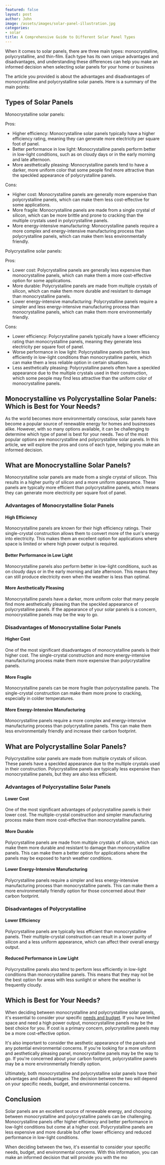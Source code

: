 ```yaml
---
featured: false
layout: post
author: John
image: /assets/images/solar-panel-illustration.jpg
categories:
- solar
title: A Comprehensive Guide to Different Solar Panel Types
---
```


When it comes to solar panels, there are three main types: monocrystalline, polycrystalline, and thin-film. Each type has its own unique advantages and disadvantages, and understanding these differences can help you make an informed decision when selecting solar panels for your home or business

The article you provided is about the advantages and disadvantages of monocrystalline and polycrystalline solar panels. Here is a summary of the main points:

## **Types of Solar Panels**

Monocrystalline solar panels:

Pros:

* Higher efficiency: Monocrystalline solar panels typically have a higher efficiency rating, meaning they can generate more electricity per square foot of panel.
* Better performance in low light: Monocrystalline panels perform better in low-light conditions, such as on cloudy days or in the early morning and late afternoon.
* More aesthetically pleasing: Monocrystalline panels tend to have a darker, more uniform color that some people find more attractive than the speckled appearance of polycrystalline panels.

Cons:

* Higher cost: Monocrystalline panels are generally more expensive than polycrystalline panels, which can make them less cost-effective for some applications.
* More fragile: Monocrystalline panels are made from a single crystal of silicon, which can be more brittle and prone to cracking than the multiple crystals used in polycrystalline panels.
* More energy-intensive manufacturing: Monocrystalline panels require a more complex and energy-intensive manufacturing process than polycrystalline panels, which can make them less environmentally friendly.

Polycrystalline solar panels:

Pros:

* Lower cost: Polycrystalline panels are generally less expensive than monocrystalline panels, which can make them a more cost-effective option for some applications.
* More durable: Polycrystalline panels are made from multiple crystals of silicon, which can make them more durable and resistant to damage than monocrystalline panels.
* Lower energy-intensive manufacturing: Polycrystalline panels require a simpler and less energy-intensive manufacturing process than monocrystalline panels, which can make them more environmentally friendly.

Cons:

* Lower efficiency: Polycrystalline panels typically have a lower efficiency rating than monocrystalline panels, meaning they generate less electricity per square foot of panel.
* Worse performance in low light: Polycrystalline panels perform less efficiently in low-light conditions than monocrystalline panels, which can make them a less reliable option in certain situations.
* Less aesthetically pleasing: Polycrystalline panels often have a speckled appearance due to the multiple crystals used in their construction, which some people may find less attractive than the uniform color of monocrystalline panels.



## Monocrystalline vs Polycrystalline Solar Panels: Which is Best for Your Needs?

As the world becomes more environmentally conscious, solar panels have become a popular source of renewable energy for homes and businesses alike. However, with so many options available, it can be challenging to determine which type of panel is best for your needs. Two of the most popular options are monocrystalline and polycrystalline solar panels. In this article, we will explore the pros and cons of each type, helping you make an informed decision.

## What are Monocrystalline Solar Panels?

Monocrystalline solar panels are made from a single crystal of silicon. This results in a higher purity of silicon and a more uniform appearance. These panels are typically more efficient than polycrystalline panels, which means they can generate more electricity per square foot of panel.

### Advantages of Monocrystalline Solar Panels

#### High Efficiency

Monocrystalline panels are known for their high efficiency ratings. Their single-crystal construction allows them to convert more of the sun's energy into electricity. This makes them an excellent option for applications where space is limited or where high power output is required.

#### Better Performance in Low Light

Monocrystalline panels also perform better in low-light conditions, such as on cloudy days or in the early morning and late afternoon. This means they can still produce electricity even when the weather is less than optimal.

#### More Aesthetically Pleasing

Monocrystalline panels have a darker, more uniform color that many people find more aesthetically pleasing than the speckled appearance of polycrystalline panels. If the appearance of your solar panels is a concern, monocrystalline panels may be the way to go.

### Disadvantages of Monocrystalline Solar Panels

#### Higher Cost

One of the most significant disadvantages of monocrystalline panels is their higher cost. The single-crystal construction and more energy-intensive manufacturing process make them more expensive than polycrystalline panels.

#### More Fragile

Monocrystalline panels can be more fragile than polycrystalline panels. The single-crystal construction can make them more prone to cracking, especially in colder temperatures.

#### More Energy-Intensive Manufacturing

Monocrystalline panels require a more complex and energy-intensive manufacturing process than polycrystalline panels. This can make them less environmentally friendly and increase their carbon footprint.

## What are Polycrystalline Solar Panels?

Polycrystalline solar panels are made from multiple crystals of silicon. These panels have a speckled appearance due to the multiple crystals used in their construction. Polycrystalline panels are typically less expensive than monocrystalline panels, but they are also less efficient.

### Advantages of Polycrystalline Solar Panels

#### Lower Cost

One of the most significant advantages of polycrystalline panels is their lower cost. The multiple-crystal construction and simpler manufacturing process make them more cost-effective than monocrystalline panels.

#### More Durable

Polycrystalline panels are made from multiple crystals of silicon, which can make them more durable and resistant to damage than monocrystalline panels. This can make them a better option for applications where the panels may be exposed to harsh weather conditions.

#### Lower Energy-Intensive Manufacturing

Polycrystalline panels require a simpler and less energy-intensive manufacturing process than monocrystalline panels. This can make them a more environmentally friendly option for those concerned about their carbon footprint.

### Disadvantages of Polycrystalline

#### Lower Efficiency

Polycrystalline panels are typically less efficient than monocrystalline panels. Their multiple-crystal construction can result in a lower purity of silicon and a less uniform appearance, which can affect their overall energy output.

#### Reduced Performance in Low Light

Polycrystalline panels also tend to perform less efficiently in low-light conditions than monocrystalline panels. This means that they may not be the best option for areas with less sunlight or where the weather is frequently cloudy.

## Which is Best for Your Needs?

When deciding between monocrystalline and polycrystalline solar panels, it's essential to consider your specific [needs and budget](/are-solar-panels-a-good-investment-for-you/). If you have limited space and need a high power output, monocrystalline panels may be the best choice for you. If cost is a primary concern, polycrystalline panels may be a more cost-effective option.

It's also important to consider the aesthetic appearance of the panels and any potential environmental concerns. If you're looking for a more uniform and aesthetically pleasing panel, monocrystalline panels may be the way to go. If you're concerned about your carbon footprint, polycrystalline panels may be a more environmentally friendly option.

Ultimately, both monocrystalline and polycrystalline solar panels have their advantages and disadvantages. The decision between the two will depend on your specific needs, budget, and environmental concerns.

## Conclusion

Solar panels are an excellent source of renewable energy, and choosing between monocrystalline and polycrystalline panels can be challenging. Monocrystalline panels offer higher efficiency and better performance in low-light conditions but come at a higher cost. Polycrystalline panels are less expensive and more durable but offer lower efficiency and reduced performance in low-light conditions.

When deciding between the two, it's essential to consider your specific needs, budget, and environmental concerns. With this information, you can make an informed decision that will provide you with the mo

<!--EndFragment-->
